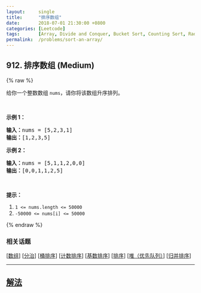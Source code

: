 ```yaml
---
layout:     single
title:      "排序数组"
date:       2018-07-01 21:30:00 +0800
categories: [Leetcode]
tags:       [Array, Divide and Conquer, Bucket Sort, Counting Sort, Radix Sort, Sorting, Heap (Priority Queue), Merge Sort]
permalink:  /problems/sort-an-array/
---
```


## 912. 排序数组 (Medium)

{% raw %}

<p>给你一个整数数组&nbsp;<code>nums</code>，请你将该数组升序排列。</p>

<p>&nbsp;</p>

<ol>
</ol>

<p><strong>示例 1：</strong></p>

<pre><strong>输入：</strong>nums = [5,2,3,1]
<strong>输出：</strong>[1,2,3,5]
</pre>

<p><strong>示例 2：</strong></p>

<pre><strong>输入：</strong>nums = [5,1,1,2,0,0]
<strong>输出：</strong>[0,0,1,1,2,5]
</pre>

<p>&nbsp;</p>

<p><strong>提示：</strong></p>

<ol>
	<li><code>1 &lt;= nums.length &lt;= 50000</code></li>
	<li><code>-50000 &lt;= nums[i] &lt;= 50000</code></li>
</ol>

{% endraw %}

### 相关话题
  [[数组](https://github.com/openset/leetcode/tree/master/tag/array/README.md)]
  [[分治](https://github.com/openset/leetcode/tree/master/tag/divide-and-conquer/README.md)]
  [[桶排序](https://github.com/openset/leetcode/tree/master/tag/bucket-sort/README.md)]
  [[计数排序](https://github.com/openset/leetcode/tree/master/tag/counting-sort/README.md)]
  [[基数排序](https://github.com/openset/leetcode/tree/master/tag/radix-sort/README.md)]
  [[排序](https://github.com/openset/leetcode/tree/master/tag/sorting/README.md)]
  [[堆（优先队列）](https://github.com/openset/leetcode/tree/master/tag/heap-priority-queue/README.md)]
  [[归并排序](https://github.com/openset/leetcode/tree/master/tag/merge-sort/README.md)]

---

## [解法](https://github.com/openset/leetcode/tree/master/problems/sort-an-array)
